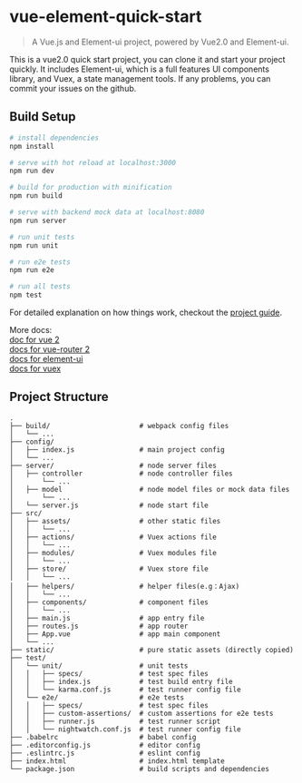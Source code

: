 # vue-element-quick-start

> A Vue.js and Element-ui project, powered by Vue2.0 and Element-ui.

This is a vue2.0 quick start project, you can clone it and start your project quickly. It includes Element-ui, which is a full features UI components library, and Vuex, a state management tools. If any problems, you can commit your issues on the github.

## Build Setup

``` bash
# install dependencies
npm install

# serve with hot reload at localhost:3000
npm run dev

# build for production with minification
npm run build

# serve with backend mock data at localhost:8080
npm run server

# run unit tests
npm run unit

# run e2e tests
npm run e2e

# run all tests
npm test
```

For detailed explanation on how things work, checkout the
[project guide](http://vuejs-templates.github.io/webpack/).   

More docs:  
[doc for vue 2](http://vuejs.org/guide/)  
[docs for vue-router 2](http://router.vuejs.org/en/index.html)  
[docs for element-ui](http://element.eleme.io)  
[docs for vuex](http://vuex.vuejs.org/en/index.html)

## Project Structure

```
.
├── build/                      # webpack config files
│   └── ...
├── config/                     
│   ├── index.js                # main project config
│   └── ...
├── server/                     # node server files
│   ├── controller              # node controller files
│       └── ...
│   ├── model                   # node model files or mock data files
│       └── ...   
│   └── server.js               # node start file
├── src/
│   ├── assets/                 # other static files
│   │   └── ...
│   ├── actions/                # Vuex actions file
│   │   └── ...
│   ├── modules/                # Vuex modules file
│   │   └── ...
│   ├── store/                  # Vuex store file
│   │   └── ...
│   ├── helpers/                # helper files(e.g：Ajax)
│   │   └── ...
│   ├── components/             # component files
│   │   └── ...
│   ├── main.js                 # app entry file
│   ├── routes.js               # app router
│   ├── App.vue                 # app main component
│   └── ...
├── static/                     # pure static assets (directly copied)
├── test/
│   └── unit/                   # unit tests
│   │   ├── specs/              # test spec files
│   │   ├── index.js            # test build entry file
│   │   └── karma.conf.js       # test runner config file
│   └── e2e/                    # e2e tests
│   │   ├── specs/              # test spec files
│   │   ├── custom-assertions/  # custom assertions for e2e tests
│   │   ├── runner.js           # test runner script
│   │   └── nightwatch.conf.js  # test runner config file
├── .babelrc                    # babel config
├── .editorconfig.js            # editor config
├── .eslintrc.js                # eslint config
├── index.html                  # index.html template
└── package.json                # build scripts and dependencies

```
